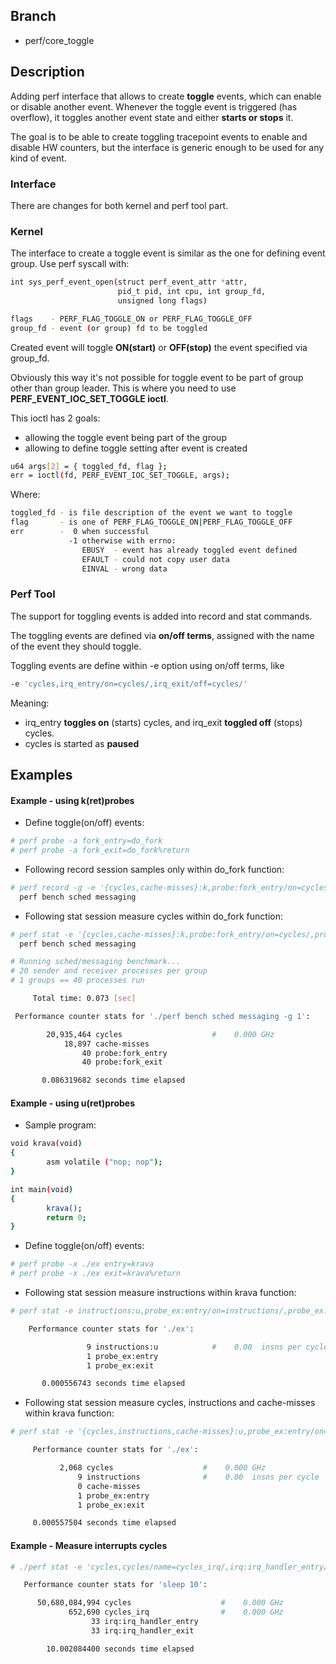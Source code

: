 ## Branch

- perf/core_toggle

## Description

Adding perf interface that allows to create **toggle** events,
which can enable or disable another event. Whenever the toggle
event is triggered (has overflow), it toggles another event
state and either **starts or stops** it.

The goal is to be able to create toggling tracepoint events
to enable and disable HW counters, but the interface is generic
enough to be used for any kind of event.

### Interface

There are changes for both kernel and perf tool part.

### Kernel

The interface to create a toggle event is similar as the one
for defining event group. Use perf syscall with:

```sh
int sys_perf_event_open(struct perf_event_attr *attr,
                        pid_t pid, int cpu, int group_fd,
                        unsigned long flags)

flags    - PERF_FLAG_TOGGLE_ON or PERF_FLAG_TOGGLE_OFF
group_fd - event (or group) fd to be toggled
```

Created event will toggle **ON(start)** or **OFF(stop)** the event
specified via group_fd.

Obviously this way it's not possible for toggle event to
be part of group other than group leader. This is where
you need to use **PERF_EVENT_IOC_SET_TOGGLE ioctl**.

This ioctl has 2 goals:

- allowing the toggle event being part of the group
- allowing to define toggle setting after event is created

```sh
u64 args[2] = { toggled_fd, flag };
err = ioctl(fd, PERF_EVENT_IOC_SET_TOGGLE, args);
```

Where:
```sh
toggled_fd - is file description of the event we want to toggle
flag       - is one of PERF_FLAG_TOGGLE_ON|PERF_FLAG_TOGGLE_OFF
err        -  0 when successful
             -1 otherwise with errno:
                EBUSY  - event has already toggled event defined
                EFAULT - could not copy user data
                EINVAL - wrong data
```

### Perf Tool

The support for toggling events is added into record and stat commands.

The toggling events are defined via **on/off terms**, assigned with the name
of the event they should toggle.

Toggling events are define within -e option using on/off terms, like
```sh
-e 'cycles,irq_entry/on=cycles/,irq_exit/off=cycles/'
```

Meaning:

- irq_entry **toggles on** (starts) cycles, and irq_exit **toggled off** (stops) cycles.
- cycles is started as **paused**

## Examples

#### Example - using k(ret)probes

- Define toggle(on/off) events:
```sh
# perf probe -a fork_entry=do_fork
# perf probe -a fork_exit=do_fork%return
```

- Following record session samples only within do_fork function:
```sh
# perf record -g -e '{cycles,cache-misses}:k,probe:fork_entry/on=cycles/,probe:fork_exit/off=cycles/' \ 
  perf bench sched messaging
```

- Following stat session measure cycles within do_fork function:
```sh
# perf stat -e '{cycles,cache-misses}:k,probe:fork_entry/on=cycles/,probe:fork_exit/off=cycles/' \ 
  perf bench sched messaging

# Running sched/messaging benchmark...
# 20 sender and receiver processes per group
# 1 groups == 40 processes run

     Total time: 0.073 [sec]

 Performance counter stats for './perf bench sched messaging -g 1':

        20,935,464 cycles                    #    0.000 GHz
            18,897 cache-misses
                40 probe:fork_entry
                40 probe:fork_exit

       0.086319682 seconds time elapsed

```

#### Example - using u(ret)probes

- Sample program:
```sh
void krava(void)
{
        asm volatile ("nop; nop");
}

int main(void)
{
        krava();
        return 0;
}
```

- Define toggle(on/off) events:
```sh
# perf probe -x ./ex entry=krava
# perf probe -x ./ex exit=krava%return
```

- Following stat session measure instructions within krava function:
```sh
# perf stat -e instructions:u,probe_ex:entry/on=instructions/,probe_ex:exit/off=instructions/ ./ex

    Performance counter stats for './ex':

                 9 instructions:u            #    0.00  insns per cycle 
                 1 probe_ex:entry
                 1 probe_ex:exit

       0.000556743 seconds time elapsed
```

- Following stat session measure cycles, instructions and cache-misses within krava function:
```sh
# perf stat -e '{cycles,instructions,cache-misses}:u,probe_ex:entry/on=cycles/,probe_ex:exit/off=cycles/' ./ex

     Performance counter stats for './ex':

           2,068 cycles                    #    0.000 GHz
               9 instructions              #    0.00  insns per cycle 
               0 cache-misses
               1 probe_ex:entry
               1 probe_ex:exit

     0.000557504 seconds time elapsed
```

#### Example - Measure interrupts cycles
```sh
# ./perf stat -e 'cycles,cycles/name=cycles_irq/,irq:irq_handler_entry/on=cycles_irq/,irq:irq_handler_exit/off=cycles_irq/' -a sleep 10

   Performance counter stats for 'sleep 10':

      50,680,084,994 cycles                    #    0.000 GHz                     [100.00%]
             652,690 cycles_irq                #    0.000 GHz
                  33 irq:irq_handler_entry                                        [100.00%]
                  33 irq:irq_handler_exit

        10.002084400 seconds time elapsed
```
